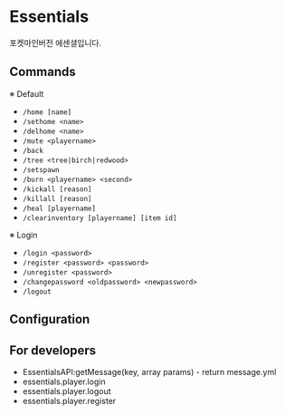 # Essentials

포켓마인버전 에센셜입니다.

## Commands

※ Default
* `/home [name]`
* `/sethome <name>`
* `/delhome <name>`
* `/mute <playername>`
* `/back`
* `/tree <tree|birch|redwood>`
* `/setspawn`
* `/burn <playername> <second>`
* `/kickall [reason]`
* `/killall [reason]`
* `/heal [playername]`
* `/clearinventory [playername] [item id]`

※ Login
* `/login <password>`
* `/register <password> <password>`
* `/unregister <password>`
* `/changepassword <oldpassword> <newpassword>`
* `/logout`

## Configuration


## For developers

* EssentialsAPI:getMessage(key, array params) - return message.yml
* essentials.player.login
* essentials.player.logout
* essentials.player.register
